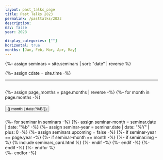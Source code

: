 ```yaml
---
layout: past_talks_page
title: Past Talks 2023
permalink: /pasttalks/2023
description: 
nav: false
year: 2023

display_categories: [""]
horizontal: true
months: [Jan, Feb, Mar, Apr, May]
---
```



{%- assign seminars = site.seminars | sort: "date" | reverse %}

{%- assign cdate = site.time  -%}

<hr>



    
<br>


<!-- {{ cdate }} -->

<div id="accordion">
{%- assign page_months = page.months | reverse -%}
{%- for month in page.months -%}
<div class="card">
    <div class="card-header" id={{month}}>
      <h5 class="mb-0 month">
        <button class="btn btn-link" data-toggle="collapse" data-target="#{{month}}1" aria-expanded="false" aria-controls="{{month}}1">
        <div class="month-name">{{ month | date:"%B"}}</div>
        </button>
      </h5>
    </div>
    <div id="{{month}}1" class="collapse show" aria-labelledby="{{month}}" data-parent="#accordion">
      <div class="card-body">
        <div class="seminars">
          <div class="container">
            <div class="grid">
              {%- for seminar in seminars -%}
                {%- assign seminar-month = seminar.date | date: "%b" -%}
                {%- assign seminar-year = seminar.date | date: "%Y"  | plus: 0 -%}
                {%- assign seminars.upcoming = false -%}
                {%- if seminar-year == page.year -%}
                  {%- if seminar-month == month -%}
                    {%- if seminar.img -%}
                      {% include seminars_card.html %}
                    {%- endif -%}
                  {%- endif -%}
                {%- endif -%}
              {%- endfor %}
            </div>
          </div>
        </div>
      </div>
    </div>
  </div>
{%- endfor -%}

</div>




